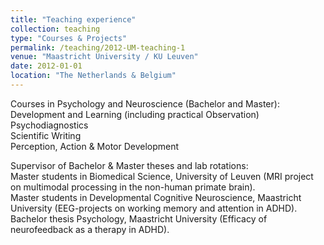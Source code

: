 ```yaml
---
title: "Teaching experience"
collection: teaching
type: "Courses & Projects"
permalink: /teaching/2012-UM-teaching-1
venue: "Maastricht University / KU Leuven"
date: 2012-01-01
location: "The Netherlands & Belgium"
---
```


Courses in Psychology and Neuroscience (Bachelor and Master):  
Development and Learning (including practical Observation)  
Psychodiagnostics  
Scientific Writing  
Perception, Action & Motor Development  
  
Supervisor of Bachelor & Master theses and lab rotations:       
Master students in Biomedical Science, University of Leuven (MRI project on multimodal processing in the non-human primate brain).  
Master students in Developmental Cognitive Neuroscience, Maastricht University (EEG-projects on working memory and attention in ADHD).  
Bachelor thesis Psychology, Maastricht University (Efficacy of neurofeedback as a therapy in ADHD).  
